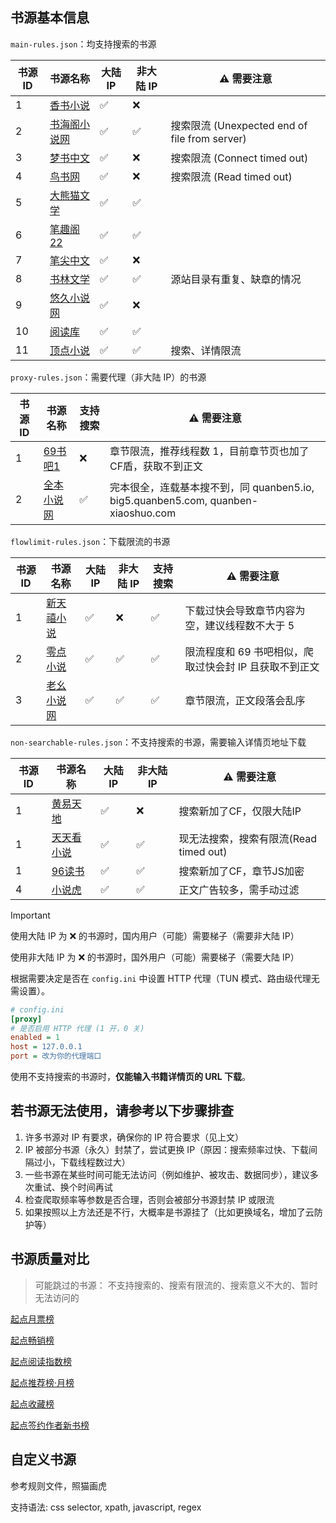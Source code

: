 ## 书源基本信息

`main-rules.json`：均支持搜索的书源

| 书源 ID | 书源名称                                | 大陆 IP | 非大陆 IP | ⚠️ 需要注意                                   |
|-------|-------------------------------------|-------|--------|-------------------------------------------|
| 1     | [香书小说](http://www.xbiqugu.la/)      | ✅     | ❌      |                                           |
| 2     | [书海阁小说网](https://www.shuhaige.net/) | ✅     | ✅      | 搜索限流 (Unexpected end of file from server) |
| 3     | [梦书中文](http://www.mcxs.info/)       | ✅     | ❌      | 搜索限流 (Connect timed out)                  |
| 4     | [鸟书网](http://www.99xs.info/)        | ✅     | ❌      | 搜索限流 (Read timed out)                     |
| 5     | [大熊猫文学](https://www.dxmwx.org/)     | ✅     | ✅      |                                           |
| 6     | [笔趣阁22](https://www.22biqu.com/)    | ✅     | ✅      |                                           |
| 7     | [笔尖中文](http://www.xbiquzw.net/)     | ✅     | ❌      |                                           | |
| 8     | [书林文学](http://www.shu009.com/)      | ✅     | ✅      | 源站目录有重复、缺章的情况                             |
| 9     | [悠久小说网](http://www.ujxsw.org/)      | ✅     | ❌      |                                           |
| 10    | [阅读库](http://www.yeudusk.com/)      | ✅     | ✅      |                                           |
| 11    | [顶点小说](https://www.wxsy.net/)       | ✅     | ✅      | 搜索、详情限流                                   |

`proxy-rules.json`：需要代理（非大陆 IP）的书源

| 书源 ID | 书源名称                              | 支持搜索 | ⚠️ 需要注意                                                             |
|-------|-----------------------------------|------|---------------------------------------------------------------------|
| 1     | [69书吧1](https://www.69shuba.com/) | ❌    | 章节限流，推荐线程数 1，目前章节页也加了CF盾，获取不到正文                                     |
| 2     | [全本小说网](https://quanben5.com/)    | ✅    | 完本很全，连载基本搜不到，同 quanben5.io, big5.quanben5.com, quanben-xiaoshuo.com |

`flowlimit-rules.json`：下载限流的书源

| 书源 ID | 书源名称                                 | 大陆 IP | 非大陆 IP | 支持搜索 | ⚠️ 需要注意                         |
|-------|--------------------------------------|-------|--------|------|---------------------------------|
| 1     | [新天禧小说](https://www.tianxibook.com/) | ✅     | ❌      | ✅    | 下载过快会导致章节内容为空，建议线程数不大于 5        |
| 2     | [零点小说](https://www.0xs.net/)         | ✅     | ✅      | ✅    | 限流程度和 69 书吧相似，爬取过快会封 IP 且获取不到正文 |
| 3     | [老幺小说网](https://www.laoyaoxs.org/)   | ✅     | ✅      | ✅    | 章节限流，正文段落会乱序                    |

`non-searchable-rules.json`：不支持搜索的书源，需要输入详情页地址下载

| 书源 ID | 书源名称                             | 大陆 IP | 非大陆 IP | ⚠️ 需要注意                     |
|-------|----------------------------------|-------|--------|-----------------------------|
| 1     | [黄易天地](http://www.xhytd.com/)    | ✅     | ❌      | 搜索新加了CF，仅限大陆IP              |
| 1     | [天天看小说](https://cn.ttkan.co/)    | ✅     | ✅      | 现无法搜索，搜索有限流(Read timed out) |
| 1     | [96读书](https://www.96dushu.com/) | ✅     | ✅      | 搜索新加了CF，章节JS加密              |
| 4     | [小说虎](https://www.xshbook.com/)  | ✅     | ✅      | 正文广告较多，需手动过滤                |

> [!IMPORTANT]
> 使用大陆 IP 为 ❌ 的书源时，国内用户（可能）需要梯子（需要非大陆 IP）
>
> 使用非大陆 IP 为 ❌ 的书源时，国外用户（可能）需要梯子（需要大陆 IP）
>
> 根据需要决定是否在 `config.ini` 中设置 HTTP 代理（TUN 模式、路由级代理无需设置）。

```ini
# config.ini
[proxy]
# 是否启用 HTTP 代理 (1 开，0 关)
enabled = 1
host = 127.0.0.1
port = 改为你的代理端口
```

使用不支持搜索的书源时，**仅能输入书籍详情页的 URL 下载**。

## 若书源无法使用，请参考以下步骤排查

1. 许多书源对 IP 有要求，确保你的 IP 符合要求（见上文）
2. IP 被部分书源（永久）封禁了，尝试更换 IP（原因：搜索频率过快、下载间隔过小，下载线程数过大）
3. 一些书源在某些时间可能无法访问（例如维护、被攻击、数据同步），建议多次重试、换个时间再试
4. 检查爬取频率等参数是否合理，否则会被部分书源封禁 IP 或限流
5. 如果按照以上方法还是不行，大概率是书源挂了（比如更换域名，增加了云防护等）

## 书源质量对比

> 可能跳过的书源： 不支持搜索的、搜索有限流的、搜索意义不大的、暂时无法访问的

[起点月票榜](qidian_rank/1-起点月票榜.md)

[起点畅销榜](qidian_rank/2-起点畅销榜.md)

[起点阅读指数榜](qidian_rank/3-起点阅读指数榜.md)

[起点推荐榜·月榜](qidian_rank/4-起点推荐榜·月榜.md)

[起点收藏榜](qidian_rank/5-起点收藏榜.md)

[起点签约作者新书榜](qidian_rank/6-起点签约作者新书榜.md)

## 自定义书源

参考规则文件，照猫画虎

支持语法: css selector, xpath, javascript, regex